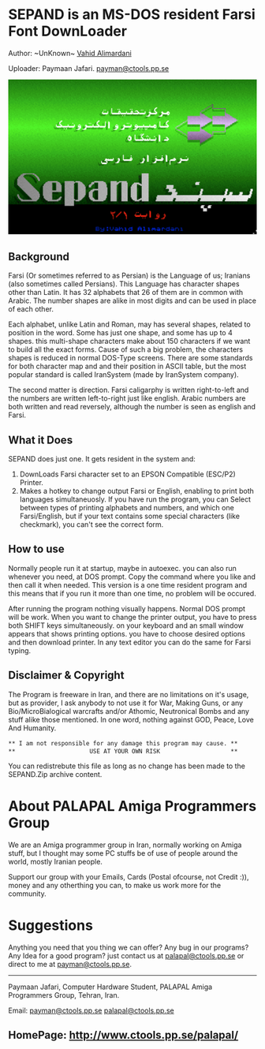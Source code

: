 # SEPAND is an MS-DOS resident Farsi Font DownLoader

Author: ~UnKnown~ [Vahid Alimardani](https://www.linkedin.com/in/vahid-alimardani-769684165/)

Uploader: Paymaan Jafari. <payman@ctools.pp.se>

![Screenshot](https://github.com/incognitte/sepand/blob/b8bcd7b9436b29d5e7c9dedc99b1f02eef1bad93/sepand.png)


## Background

   Farsi  (Or  sometimes  referred  to  as  Persian) is the Language of us;
Iranians  (also  sometimes  called  Persians).  This Language has character
shapes other than Latin.  It has 32 alphabets that 26 of them are in common
with Arabic.  The number shapes are alike in most digits and can be used in
place of each other.

   Each  alphabet,  unlike Latin and Roman, may has several shapes, related
to  position  in  the  word.  Some has just one shape, and some has up to 4
shapes.   this  multi-shape characters make about 150 characters if we want
to  build all the exact forms.  Cause of such a big problem, the characters
shapes is reduced in normal DOS-Type screens.  There are some standards for
both  character  map  and  and  their position in ASCII table, but the most
popular standard is called IranSystem (made by IranSystem company).

   The   second   matter   is   direction.   Farsi  caligarphy  is  written
right-to-left  and the numbers are written left-to-right just like english.
Arabic  numbers are both written and read reversely, although the number is
seen as english and Farsi.

## What it Does

SEPAND does just one.  It gets resident in the system and:

   1)  DownLoads  Farsi  character  set  to  an  EPSON  Compatible (ESC/P2)
       Printer.
   2) Makes a  hotkey  to change output Farsi or English, enabling to print
      both languages  simultaneuosly.  If you have run the program, you can
      Select between types of printing alphabets and numbers, and which one
      Farsi/English,  but if your text  contains  some  special  characters
      (like checkmark),  you can't see the correct form.

## How to use

   Normally  people run it at startup, maybe in autoexec.  you can also run
whenever you need, at DOS prompt.  Copy the command where you like and then
call  it when needed.  This version is a one time resident program and this
means that if you run it more than one time, no problem will be occured.

   After  running  the program nothing visually happens.  Normal DOS prompt
will  be  work.   When  you  want to change the printer output, you have to
press both SHIFT keys simultaneously.  on your keyboard and an small window
appears  that  shows  printing options.  you have to choose desired options
and then download printer.
   In any text editor you can do the same for Farsi typing.

## Disclaimer & Copyright

  The  Program  is  freeware  in Iran, and there are no limitations on it's
usage,  but  as provider, I ask anybody to not use it for War, Making Guns,
or  any Bio/MicroBialogical warcrafts and/or Athomic, Neutronical Bombs and
any  stuff alike those mentioned.  In one word, nothing against GOD, Peace,
Love And Humanity.

    ** I am not responsible for any damage this program may cause. **
    **                     USE AT YOUR OWN RISK                    **


   You can redistrebute this file as long as no change has been made to
the SEPAND.Zip archive content.

# About PALAPAL Amiga Programmers Group

  We  are  an  Amiga  programmer  group  in Iran, normally working on Amiga
stuff,  but  I  thought  may  some PC stuffs be of use of people around the
world, mostly Iranian people.

  Support  our  group  with  your Emails, Cards (Postal ofcourse, not Credit
:)),  money  and  any  otherthing  you  can,  to  make us work more for the
community. 

# Suggestions

  Anything  you need that you thing we can offer?  Any bug in our programs?
Any  Idea for a good program?  just contact us at <palapal@ctools.pp.se> or
direct to me at <payman@ctools.pp.se>.

---------------------------------------------------------------------------
  Paymaan Jafari, Computer Hardware Student,
                  PALAPAL Amiga Programmers Group,
                  Tehran, Iran.

  Email: <payman@ctools.pp.se>
         <palapal@ctools.pp.se>

  HomePage: http://www.ctools.pp.se/palapal/
---------------------------------------------------------------------------
